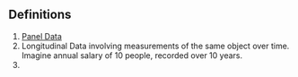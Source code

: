 ## Definitions

1. [Panel Data](https://en.wikipedia.org/wiki/Panel_data) 
  1. Longitudinal Data involving measurements of the same object over time. Imagine annual salary of 10 people, recorded over 10 years.
2.  

